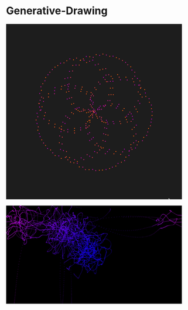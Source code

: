 # Generative-Drawing

![](https://github.com/gpols/Generative-Drawing/blob/0188bf397111e9d827821e76ec5427039312cf03/phase_sketch.gif)

![](https://github.com/gpols/Generative-Drawing/blob/c2b3749efb330332f6d6a434f6948953d7177ef2/images%3Agifs/autonomous_agent_gif.gif)




